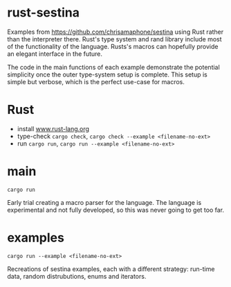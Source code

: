 rust-sestina
============
Examples from https://github.com/chrisamaphone/sestina using Rust rather than the interpreter there. Rust's type system and rand library include most of the functionality of the language. Rusts's macros can hopefully provide an elegant interface in the future.

The code in the main functions of each example demonstrate the potential simplicity once the outer type-system setup is complete. This setup is simple but verbose, which is the perfect use-case for macros.

Rust
====
- install www.rust-lang.org
- type-check `cargo check`, `cargo check --example <filename-no-ext>`
- run `cargo run`, `cargo run --example <filename-no-ext>`

main
====
`cargo run`

Early trial creating a macro parser for the language. The language is experimental and not fully developed, so this was never going to get too far.

examples
========
`cargo run --example <filename-no-ext>`

Recreations of sestina examples, each with a different strategy: run-time data, random distrubutions, enums and iterators.